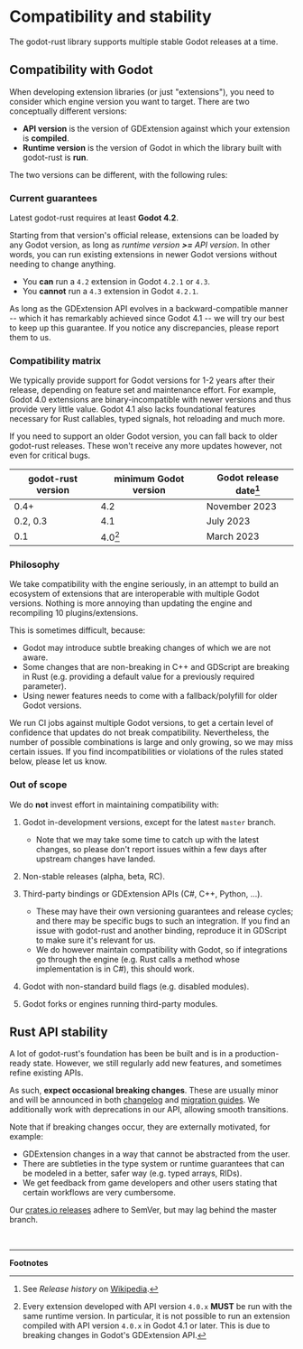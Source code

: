 <!--
  ~ Copyright (c) godot-rust; Bromeon and contributors.
  ~ This Source Code Form is subject to the terms of the Mozilla Public
  ~ License, v. 2.0. If a copy of the MPL was not distributed with this
  ~ file, You can obtain one at https://mozilla.org/MPL/2.0/.
-->

# Compatibility and stability

The godot-rust library supports multiple stable Godot releases at a time.

<!-- toc -->


## Compatibility with Godot

When developing extension libraries (or just "extensions"), you need to consider which engine version you want to target.
There are two conceptually different versions:

- **API version** is the version of GDExtension against which your extension is **compiled**.
- **Runtime version** is the version of Godot in which the library built with godot-rust is **run**.

The two versions can be different, with the following rules:


### Current guarantees

Latest godot-rust requires at least **Godot 4.2**.

Starting from that version's official release, extensions can be loaded by any Godot version, as long as _runtime version **>=** API version_.
In other words, you can run existing extensions in newer Godot versions without needing to change anything.

- You **can** run a `4.2` extension in Godot `4.2.1` or `4.3`.
- You **cannot** run a `4.3` extension in Godot `4.2.1`.

As long as the GDExtension API evolves in a backward-compatible manner -- which it has remarkably achieved since Godot 4.1 -- we will try our
best to keep up this guarantee. If you notice any discrepancies, please report them to us.


### Compatibility matrix

We typically provide support for Godot versions for 1-2 years after their release, depending on feature set and maintenance effort.
For example, Godot 4.0 extensions are binary-incompatible with newer versions and thus provide very little value.
Godot 4.1 also lacks foundational features necessary for Rust callables, typed signals, hot reloading and much more.

If you need to support an older Godot version, you can fall back to older godot-rust releases.
These won't receive any more updates however, not even for critical bugs.

| godot-rust version | minimum Godot version | Godot release date[^Godot-versions] |
|--------------------|-----------------------|-------------------------------------|
| 0.4+               | 4.2                   | November 2023                       |
| 0.2, 0.3           | 4.1                   | July 2023                           |
| 0.1                | 4.0[^Godot-4-0]       | March 2023                          |


### Philosophy

We take compatibility with the engine seriously, in an attempt to build an ecosystem of extensions that are interoperable with multiple
Godot versions. Nothing is more annoying than updating the engine and recompiling 10 plugins/extensions.

This is sometimes difficult, because:

- Godot may introduce subtle breaking changes of which we are not aware.
- Some changes that are non-breaking in C++ and GDScript are breaking in Rust (e.g. providing a default value for a previously required parameter).
- Using newer features needs to come with a fallback/polyfill for older Godot versions.

We run CI jobs against multiple Godot versions, to get a certain level of confidence that updates do not break compatibility.
Nevertheless, the number of possible combinations is large and only growing, so we may miss certain issues.
If you find incompatibilities or violations of the rules stated below, please let us know.


### Out of scope

We do **not** invest effort in maintaining compatibility with:

1. Godot in-development versions, except for the latest `master` branch.
   - Note that we may take some time to catch up with the latest changes, so please don't report issues within a few days after
     upstream changes have landed.

2. Non-stable releases (alpha, beta, RC).
3. Third-party bindings or GDExtension APIs (C#, C++, Python, ...).
   - These may have their own versioning guarantees and release cycles; and there may be specific bugs to such an integration.
     If you find an issue with godot-rust and another binding, reproduce it in GDScript to make sure it's relevant for us.
   - We do however maintain compatibility with Godot, so if integrations go through the engine (e.g. Rust calls a method whose
     implementation is in C#), this should work.
4. Godot with non-standard build flags (e.g. disabled modules).
5. Godot forks or engines running third-party modules.


## Rust API stability

A lot of godot-rust's foundation has been be built and is in a production-ready state. However, we still regularly add new features, and
sometimes refine existing APIs.

As such, **expect occasional breaking changes**. These are usually minor and will be announced in both [changelog] and
[migration guides][migrate]. We additionally work with deprecations in our API, allowing smooth transitions.

Note that if breaking changes occur, they are externally motivated, for example:

- GDExtension changes in a way that cannot be abstracted from the user.
- There are subtleties in the type system or runtime guarantees that can be modeled in a better, safer way (e.g. typed arrays, RIDs).
- We get feedback from game developers and other users stating that certain workflows are very cumbersome.

Our [crates.io releases](https://crates.io/crates/godot) adhere to SemVer, but may lag behind the master branch.


[changelog]: https://github.com/godot-rust/gdext/blob/master/Changelog.md
[migrate]: https://godot-rust.github.io/book/migrate


<br>

---

**Footnotes**

[^Godot-4-0]: Every extension developed with API version `4.0.x` **MUST** be run with the same runtime version.
    In particular, it is not possible to run an extension compiled with API version `4.0.x` in Godot 4.1 or later.
    This is due to breaking changes in Godot's GDExtension API.

[^Godot-versions]: See _Release history_ on [Wikipedia](https://en.wikipedia.org/wiki/Godot_(game_engine)#Release_history).
